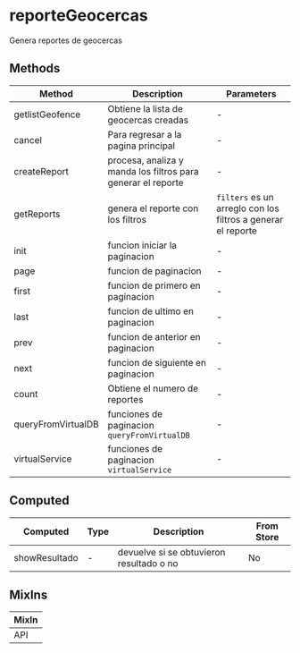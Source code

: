 # reporteGeocercas

Genera reportes de geocercas

## Methods

<!-- @vuese:reporteGeocercas:methods:start -->
|Method|Description|Parameters|
|---|---|---|
|getlistGeofence|Obtiene la lista de geocercas creadas|-|
|cancel|Para regresar a la pagina principal|-|
|createReport|procesa, analiza y manda los filtros para generar el reporte|-|
|getReports|genera el reporte con los filtros|`filters` es un arreglo con los filtros a generar el reporte|
|init|funcion iniciar la paginacion|-|
|page|funcion de paginacion|-|
|first|funcion de primero en paginacion|-|
|last|funcion de ultimo en paginacion|-|
|prev|funcion de anterior en paginacion|-|
|next|funcion de siguiente en paginacion|-|
|count|Obtiene el numero de reportes|-|
|queryFromVirtualDB|funciones de paginacion `queryFromVirtualDB`|-|
|virtualService|funciones de paginacion `virtualService`|-|

<!-- @vuese:reporteGeocercas:methods:end -->


## Computed

<!-- @vuese:reporteGeocercas:computed:start -->
|Computed|Type|Description|From Store|
|---|---|---|---|
|showResultado|-|devuelve si se obtuvieron resultado o no|No|

<!-- @vuese:reporteGeocercas:computed:end -->


## MixIns

<!-- @vuese:reporteGeocercas:mixIns:start -->
|MixIn|
|---|
|API|

<!-- @vuese:reporteGeocercas:mixIns:end -->


